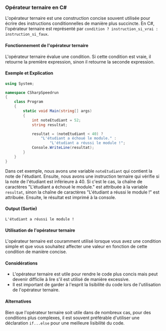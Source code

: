 ### Opérateur ternaire en C#

L'opérateur ternaire est une construction concise souvent utilisée pour écrire des instructions conditionnelles de manière plus succincte. En C#, l'opérateur ternaire est représenté par `condition ? instruction_si_vrai : instruction_si_faux`.

#### Fonctionnement de l'opérateur ternaire

L'opérateur ternaire évalue une condition. Si cette condition est vraie, il retourne la première expression, sinon il retourne la seconde expression.

#### Exemple et Explication

```csharp
using System;

namespace CSharpSpeedrun 
{
    class Program
    {
        static void Main(string[] args)
        {
            int noteEtudiant = 52;
            string resultat;

            resultat = (noteEtudiant < 40) ? 
                "L'étudiant a échoué le module." : 
                    "L'étudiant a réussi le module !";
            Console.WriteLine(resultat);
        }
    }
}
```

Dans cet exemple, nous avons une variable `noteEtudiant` qui contient la note de l'étudiant. Ensuite, nous avons une instruction ternaire qui vérifie si la note de l'étudiant est inférieure à 40. Si c'est le cas, la chaîne de caractères "L'étudiant a échoué le module." est attribuée à la variable `resultat`, sinon la chaîne de caractères "L'étudiant a réussi le module !" est attribuée. Ensuite, le résultat est imprimé à la console.

#### Output (Sortie)

```
L'étudiant a réussi le module !
```

#### Utilisation de l'opérateur ternaire

L'opérateur ternaire est couramment utilisé lorsque vous avez une condition simple et que vous souhaitez affecter une valeur en fonction de cette condition de manière concise.

#### Considérations

- L'opérateur ternaire est utile pour rendre le code plus concis mais peut devenir difficile à lire s'il est utilisé de manière excessive.
- Il est important de garder à l'esprit la lisibilité du code lors de l'utilisation de l'opérateur ternaire.

#### Alternatives

Bien que l'opérateur ternaire soit utile dans de nombreux cas, pour des conditions plus complexes, il est souvent préférable d'utiliser une déclaration `if...else` pour une meilleure lisibilité du code.